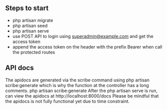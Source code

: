 ## Steps to start
- php artisan migrate
- php artisan seed
- php artisan serve
- use POST API to login using superadmin@example.com and get the access token
- append the access token on the header with the prefix Bearer when call the protected routes

## API docs
The apidocs are generated via the scribe command using php artisan scribe:generate which is why the function at the controller has a long comments.
php artisan scribe:generate
After the php artisan serve is run, can view the apidocs at http://localhost:8000/docs
Please be mindful that the apidocs is not fully functional yet due to time constraint.

